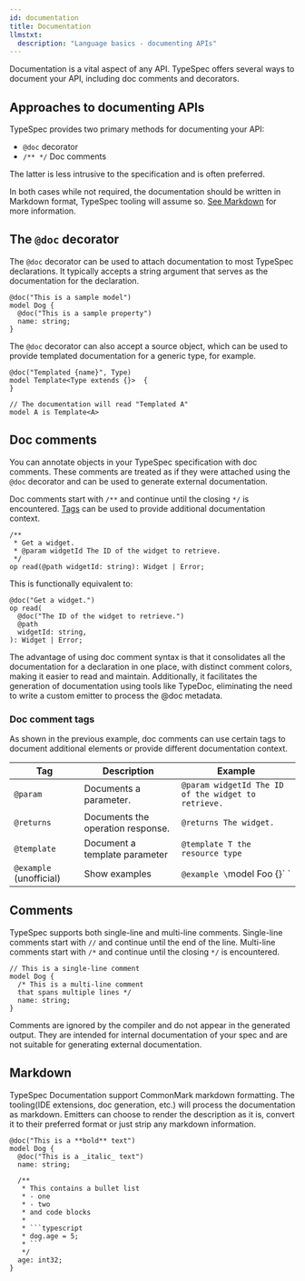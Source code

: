 ```yaml
---
id: documentation
title: Documentation
llmstxt:
  description: "Language basics - documenting APIs"
---
```


Documentation is a vital aspect of any API. TypeSpec offers several ways to document your API, including doc comments and decorators.

## Approaches to documenting APIs

TypeSpec provides two primary methods for documenting your API:

- `@doc` decorator
- `/** */` Doc comments

The latter is less intrusive to the specification and is often preferred.

In both cases while not required, the documentation should be written in Markdown format, TypeSpec tooling will assume so. [See Markdown](#markdown) for more information.

## The `@doc` decorator

The `@doc` decorator can be used to attach documentation to most TypeSpec declarations. It typically accepts a string argument that serves as the documentation for the declaration.

```typespec
@doc("This is a sample model")
model Dog {
  @doc("This is a sample property")
  name: string;
}
```

The `@doc` decorator can also accept a source object, which can be used to provide templated documentation for a generic type, for example.

```typespec
@doc("Templated {name}", Type)
model Template<Type extends {}>  {
}

// The documentation will read "Templated A"
model A is Template<A>
```

## Doc comments

You can annotate objects in your TypeSpec specification with doc comments. These comments are treated as if they were attached using the `@doc` decorator and can be used to generate external documentation.

Doc comments start with `/**` and continue until the closing `*/` is encountered. [Tags](#doc-comment-tags) can be used to provide additional documentation context.

```typespec
/**
 * Get a widget.
 * @param widgetId The ID of the widget to retrieve.
 */
op read(@path widgetId: string): Widget | Error;
```

This is functionally equivalent to:

```typespec
@doc("Get a widget.")
op read(
  @doc("The ID of the widget to retrieve.")
  @path
  widgetId: string,
): Widget | Error;
```

The advantage of using doc comment syntax is that it consolidates all the documentation for a declaration in one place, with distinct comment colors, making it easier to read and maintain. Additionally, it facilitates the generation of documentation using tools like TypeDoc, eliminating the need to write a custom emitter to process the @doc metadata.

### Doc comment tags

As shown in the previous example, doc comments can use certain tags to document additional elements or provide different documentation context.

| Tag                     | Description                       | Example                                             |
| ----------------------- | --------------------------------- | --------------------------------------------------- |
| `@param`                | Documents a parameter.            | `@param widgetId The ID of the widget to retrieve.` |
| `@returns`              | Documents the operation response. | `@returns The widget.`                              |
| `@template`             | Document a template parameter     | `@template T the resource type`                     |
| `@example` (unofficial) | Show examples                     | `@example \`model Foo {}\` `                        |

## Comments

TypeSpec supports both single-line and multi-line comments. Single-line comments start with `//` and continue until the end of the line. Multi-line comments start with `/*` and continue until the closing `*/` is encountered.

```typespec
// This is a single-line comment
model Dog {
  /* This is a multi-line comment
  that spans multiple lines */
  name: string;
}
```

Comments are ignored by the compiler and do not appear in the generated output. They are intended for internal documentation of your spec and are not suitable for generating external documentation.

## Markdown

TypeSpec Documentation support CommonMark markdown formatting. The tooling(IDE extensions, doc generation, etc.) will process the documentation as markdown.
Emitters can choose to render the description as it is, convert it to their preferred format or just strip any markdown information.

````tsp
@doc("This is a **bold** text")
model Dog {
  @doc("This is a _italic_ text")
  name: string;

  /**
   * This contains a bullet list
   * - one
   * - two
   * and code blocks
   *
   * ```typescript
   * dog.age = 5;
   * ```
   */
  age: int32;
}
````
